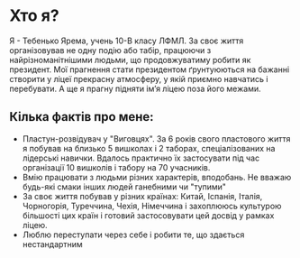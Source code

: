 # Хто я?

Я - Тебенько Ярема, учень 10-В класу ЛФМЛ. За своє життя організовував не одну подію або табір, працюючи з найрізноманітнішими людьми, що продовжуватиму робити як президент. Мої прагнення стати президентом ґрунтуюються на бажанні створити у ліцеї прекрасну атмосферу, у якій приємно навчатись і перебувати. А ще я прагну підняти ім’я ліцею поза його межами.

## Кілька фактів про мене:
- Пластун-розвідувач у "Виговцях". За 6 років свого пластового життя я побував на близько 5 вишколах і 2 таборах, спеціалізованих на лідерські навички. Вдалось практично їх застосувати під час організації 10 вишколів і табору на 70 учасників. 
- Вмію працювати з людьми різних характерів, вподобань. Не вважаю будь-які смаки інших людей ганебними чи "тупими"
- За своє життя побував у різних країнах: Китай, Іспанія, Італія, Чорногорія, Туреччина, Чехія, Німеччина і захоплююсь культурою більшості цих країн і готовий застосовувати цей досвід у рамках ліцею. 
- Люблю переступати через себе і робити те, що здається нестандартним

